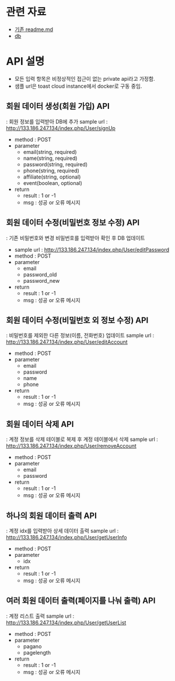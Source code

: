 # 관련 자료
* [기존 readme.md](/readme.old.md)
* [db](/ddl.sql)

# API 설명

* 모든 입력 항목은 비정상적인 접근이 없는 private api라고 가정함.
* 샘플 url은 toast cloud instance에서 docker로 구동 중임.

## 회원 데이터 생성(회원 가입) API
: 회원 정보를 입력받아 DB에 추가
sample url : http://133.186.247.134/index.php/User/signUp
* method : POST
* parameter 
	* email(string, required)
	* name(string, required)
	* password(string, required)
	* phone(string, required)
	* affiliate(string, optional)
	* event(boolean, optional)
* return
	* result : 1 or -1
	* msg : 성공 or 오류 메시지

## 회원 데이터 수정(비밀번호 정보 수정) API
: 기존 비밀번호와 변경 비밀번호를 입력받아 확인 후 DB 업데이트

* sample url : http://133.186.247.134/index.php/User/editPassword
* method : POST
* parameter 
	* email
	* password_old
	* password_new
*  return
	* result : 1 or -1
	* msg : 성공 or 오류 메시지

## 회원 데이터 수정(비밀번호 외 정보 수정) API
: 비밀번호를 제외한 다른 정보(이름, 전화번호) 업데이트
 sample url : http://133.186.247.134/index.php/User/editAccount
* method : POST
* parameter 
	* email
	* password
	* name
	* phone
*  return
	* result : 1 or -1
	* msg : 성공 or 오류 메시지

## 회원 데이터 삭제 API
: 계정 정보를 삭제 테이블로 복제 후 계정 테이블에서 삭제
 sample url : http://133.186.247.134/index.php/User/removeAccount
* method : POST
* parameter 
	* email
	* password
*  return
	* result : 1 or -1
	* msg : 성공 or 오류 메시지

## 하나의 회원 데이터 출력 API
: 계정 idx를 입력받아 상세 데이터 출력
 sample url : http://133.186.247.134/index.php/User/getUserInfo
* method : POST
* parameter 
	* idx
*  return
	* result : 1 or -1
	* msg : 성공 or 오류 메시지

## 여러 회원 데이터 출력(페이지를 나눠 출력) API
: 계정 리스트 출력
 sample url : http://133.186.247.134/index.php/User/getUserList
* method : POST
* parameter 
	* pagano
	* pagelength
*  return
	* result : 1 or -1
	* msg : 성공 or 오류 메시지
